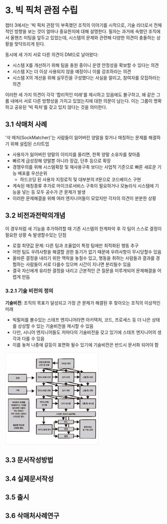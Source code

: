# 3. 빅 픽처 관점 수립

챕터 3에서는 '빅 픽처 관점'이 부족했던 조직의 이야기를 시작으로, 기술 리더로서 전체적인 방향을 보는 것이 얼마나 중요한지에 대해 설명한다.
필자는 과거에 속했던 조직에서 올핸즈 미팅을 앞두고 있었는데, 시스템의 문제와 관련해 다양한 의견이 충돌하는 상황을 맞닥뜨리게 된다.

동시에 세 가지 서로 다른 의견이 DM으로 날아왔다:

- 시스템 X를 개선하기 위해 팀을 충원 중이니 운영 안정성을 확보할 수 있다는 의견
- 시스템 X는 더 이상 사용되지 않을 예정이니 이를 강조하라는 의견
- 시스템 X의 개선을 위해 실무진을 구성했다는 사실을 알리고, 참여자를 모집하라는 의견

이러한 세 가지 의견이 각각 '합리적인 미래'를 제시하고 있음에도 불구하고, 왜 같은 그룹 내에서 서로 다른 방향성을 가지고 있었는지에 대한 의문이 남는다.
이는 그룹이 명확하고 공유된 '빅 픽처'를 갖고 있지 않다는 것을 의미한다.

## 3.1 삭매처 사례

'삭 매처(SockMatcher)'는 사람들이 잃어버린 양말을 찾거나 매칭하는 문제를 해결하기 위해 설립된 스타트업

- 사용자가 잃어버린 양말의 이미지를 올리면, 한쪽 양말 소유자를 찾아줌
- 빠르게 급성장해 양말뿐 아니라 장갑, 단추 등으로 확장
- 경쟁우의를 위해 시스템확장 및 재사용구축 보다는 사업적 기준으로 빠른 새로운 기능 배포를 우선순위
  - 하드코딩 된 사용자 지정로직 및 대부분의 if문으로 코드베이스 구현
- 계속된 매칭종류 추가로 마이크로서비스 구축이 필요하거나 모놀리식 시스템에 기능을 넣는 등 모두 공수가 큰 문제가 발생
- 이러한 문제해결을 위해 여러 엔지니어들이 모았지만 각자의 의견이 분분한 상황

## 3.2 비전과전략의개념

이 경우처럼 새 기능을 추가하려할 때 기존 시스템의 한계파악 후 각 팀이 스스로 결정이 필요한 상황 속 발생할수있는 단점

- 로컬 최댓값 문제: 다른 팀과 조율없이 특정 팀에만 최적화된 행동 추구
- 어떤 팀도 우려사항을 해결할 권한 동기가 없기 때문에 우려사항이 무시당할수 있음
- 올바른 결정을 내리기 위한 맥락을 놓칠수 있고, 행동을 취하는 사람들과 결과를 경험하는 사람들이 서로 다를수 있으며 시간이 지나면 분리될수 있음
- 결국 자신에게 유리한 결정을 내리고 근본적인 큰 질문을 미루게되어 문제해결을 어렵게 만듬

### 3.2.1 기술 비전의 정의
**기술비전**: 조직의 목표가 달성되고 가장 큰 문제가 해결된 후 찾아오는 조직의 이상적인 미래

- 빅필처를 볼수있는 스태프 엔지니어라면 아키텍처, 코드, 프로세스 등 더 나은 상태를 상상할 수 있는 기술비전을 제시할 수 있음
- 다만, 시니어 엔지니어들도 저마다의 기술비전을 갖고 있기에 스태프 엔지니어의 생각과 다를 수 있음
- 이를 놓쳐 나중에 갈등이 표면화 될수 있기에 기술비전은 반드시 문서화 되어야 함

<img src="./images/3.2.1-0.png" width="300" />

## 3.3 문서작성방법

## 3.4 실제문서작성

## 3.5 출시

## 3.6 삭매처사례연구

